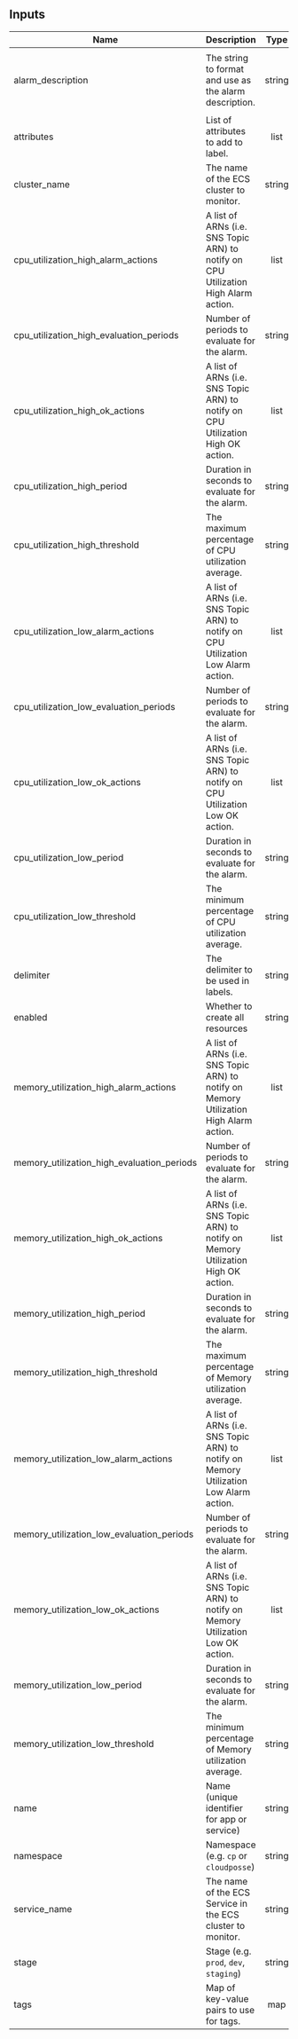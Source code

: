 
## Inputs

| Name | Description | Type | Default | Required |
|------|-------------|:----:|:-----:|:-----:|
| alarm_description | The string to format and use as the alarm description. | string | `Average service %v utilization %v last %d minute(s) over %v period(s)` | no |
| attributes | List of attributes to add to label. | list | `<list>` | no |
| cluster_name | The name of the ECS cluster to monitor. | string | - | yes |
| cpu_utilization_high_alarm_actions | A list of ARNs (i.e. SNS Topic ARN) to notify on CPU Utilization High Alarm action. | list | `<list>` | no |
| cpu_utilization_high_evaluation_periods | Number of periods to evaluate for the alarm. | string | `1` | no |
| cpu_utilization_high_ok_actions | A list of ARNs (i.e. SNS Topic ARN) to notify on CPU Utilization High OK action. | list | `<list>` | no |
| cpu_utilization_high_period | Duration in seconds to evaluate for the alarm. | string | `300` | no |
| cpu_utilization_high_threshold | The maximum percentage of CPU utilization average. | string | `80` | no |
| cpu_utilization_low_alarm_actions | A list of ARNs (i.e. SNS Topic ARN) to notify on CPU Utilization Low Alarm action. | list | `<list>` | no |
| cpu_utilization_low_evaluation_periods | Number of periods to evaluate for the alarm. | string | `1` | no |
| cpu_utilization_low_ok_actions | A list of ARNs (i.e. SNS Topic ARN) to notify on CPU Utilization Low OK action. | list | `<list>` | no |
| cpu_utilization_low_period | Duration in seconds to evaluate for the alarm. | string | `300` | no |
| cpu_utilization_low_threshold | The minimum percentage of CPU utilization average. | string | `20` | no |
| delimiter | The delimiter to be used in labels. | string | `-` | no |
| enabled | Whether to create all resources | string | `true` | no |
| memory_utilization_high_alarm_actions | A list of ARNs (i.e. SNS Topic ARN) to notify on Memory Utilization High Alarm action. | list | `<list>` | no |
| memory_utilization_high_evaluation_periods | Number of periods to evaluate for the alarm. | string | `1` | no |
| memory_utilization_high_ok_actions | A list of ARNs (i.e. SNS Topic ARN) to notify on Memory Utilization High OK action. | list | `<list>` | no |
| memory_utilization_high_period | Duration in seconds to evaluate for the alarm. | string | `300` | no |
| memory_utilization_high_threshold | The maximum percentage of Memory utilization average. | string | `80` | no |
| memory_utilization_low_alarm_actions | A list of ARNs (i.e. SNS Topic ARN) to notify on Memory Utilization Low Alarm action. | list | `<list>` | no |
| memory_utilization_low_evaluation_periods | Number of periods to evaluate for the alarm. | string | `1` | no |
| memory_utilization_low_ok_actions | A list of ARNs (i.e. SNS Topic ARN) to notify on Memory Utilization Low OK action. | list | `<list>` | no |
| memory_utilization_low_period | Duration in seconds to evaluate for the alarm. | string | `300` | no |
| memory_utilization_low_threshold | The minimum percentage of Memory utilization average. | string | `20` | no |
| name | Name (unique identifier for app or service) | string | - | yes |
| namespace | Namespace (e.g. `cp` or `cloudposse`) | string | - | yes |
| service_name | The name of the ECS Service in the ECS cluster to monitor. | string | `` | no |
| stage | Stage (e.g. `prod`, `dev`, `staging`) | string | - | yes |
| tags | Map of key-value pairs to use for tags. | map | `<map>` | no |

